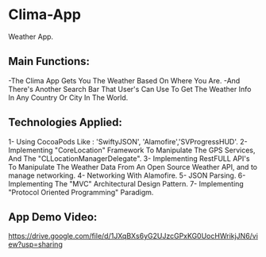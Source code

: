 # Clima-App
 Weather App.

Main Functions:
---------------
-The Clima App Gets You The Weather Based On Where You Are.
-And There's Another Search Bar That User's Can Use To Get The Weather Info In Any Country Or City In The World.

Technologies Applied:
---------------------
1- Using CocoaPods Like : 'SwiftyJSON', 'Alamofire','SVProgressHUD'.
2- Implementing "CoreLocation" Framework To Manipulate The GPS Services, And The "CLLocationManagerDelegate".
3- Implementing RestFULL API's To Manipulate The Weather Data From An Open Source Weather API, and to manage networking.
4- Networking With Alamofire.
5- JSON Parsing.
6- Implementing The "MVC" Architectural Design Pattern.
7- Implementing "Protocol Oriented Programming" Paradigm.

App Demo Video:
---------------
https://drive.google.com/file/d/1JXqBXs6yG2UJzcGPxKG0UocHWrikjJN6/view?usp=sharing
